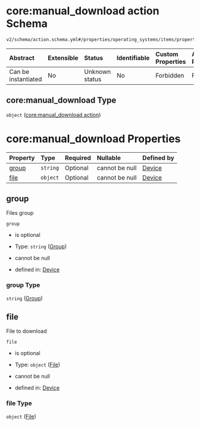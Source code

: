 # core:manual_download action Schema

```txt
v2/schema/action.schema.yml#/properties/operating_systems/items/properties/steps/items/properties/actions/items/oneOf/28/properties/core:manual_download
```



| Abstract            | Extensible | Status         | Identifiable | Custom Properties | Additional Properties | Access Restrictions | Defined In                                                          |
| :------------------ | :--------- | :------------- | :----------- | :---------------- | :-------------------- | :------------------ | :------------------------------------------------------------------ |
| Can be instantiated | No         | Unknown status | No           | Forbidden         | Forbidden             | none                | [device.schema.json*](../device.schema.json "open original schema") |

## core:manual_download Type

`object` ([core:manual_download action](device-properties-operating-systems-operating-system-properties-steps-step-properties-group-step-action-oneof-coremanual_download-action-properties-coremanual_download-action.md))

# core:manual_download Properties

| Property        | Type     | Required | Nullable       | Defined by                                                                                                                                                                                                                                                                                                                                                                               |
| :-------------- | :------- | :------- | :------------- | :--------------------------------------------------------------------------------------------------------------------------------------------------------------------------------------------------------------------------------------------------------------------------------------------------------------------------------------------------------------------------------------- |
| [group](#group) | `string` | Optional | cannot be null | [Device](device-properties-operating-systems-operating-system-properties-steps-step-properties-group-step-action-oneof-coremanual_download-action-properties-coremanual_download-action-properties-group.md "v2/schema/action.schema.yml#/properties/operating_systems/items/properties/steps/items/properties/actions/items/oneOf/28/properties/core:manual_download/properties/group") |
| [file](#file)   | `object` | Optional | cannot be null | [Device](device-properties-operating-systems-operating-system-properties-steps-step-properties-group-step-action-oneof-coremanual_download-action-properties-coremanual_download-action-properties-file.md "v2/schema/action.schema.yml#/properties/operating_systems/items/properties/steps/items/properties/actions/items/oneOf/28/properties/core:manual_download/properties/file")   |

## group

Files group

`group`

*   is optional

*   Type: `string` ([Group](device-properties-operating-systems-operating-system-properties-steps-step-properties-group-step-action-oneof-coremanual_download-action-properties-coremanual_download-action-properties-group.md))

*   cannot be null

*   defined in: [Device](device-properties-operating-systems-operating-system-properties-steps-step-properties-group-step-action-oneof-coremanual_download-action-properties-coremanual_download-action-properties-group.md "v2/schema/action.schema.yml#/properties/operating_systems/items/properties/steps/items/properties/actions/items/oneOf/28/properties/core:manual_download/properties/group")

### group Type

`string` ([Group](device-properties-operating-systems-operating-system-properties-steps-step-properties-group-step-action-oneof-coremanual_download-action-properties-coremanual_download-action-properties-group.md))

## file

File to download

`file`

*   is optional

*   Type: `object` ([File](device-properties-operating-systems-operating-system-properties-steps-step-properties-group-step-action-oneof-coremanual_download-action-properties-coremanual_download-action-properties-file.md))

*   cannot be null

*   defined in: [Device](device-properties-operating-systems-operating-system-properties-steps-step-properties-group-step-action-oneof-coremanual_download-action-properties-coremanual_download-action-properties-file.md "v2/schema/action.schema.yml#/properties/operating_systems/items/properties/steps/items/properties/actions/items/oneOf/28/properties/core:manual_download/properties/file")

### file Type

`object` ([File](device-properties-operating-systems-operating-system-properties-steps-step-properties-group-step-action-oneof-coremanual_download-action-properties-coremanual_download-action-properties-file.md))
